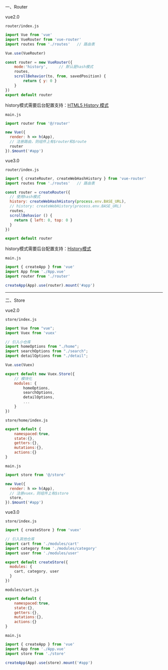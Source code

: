 一、Router

vue2.0

`router/index.js`

```js
import Vue from 'vue'
import VueRouter from 'vue-router'
import routes from './routes'	// 路由表

Vue.use(VueRouter)

const router = new VueRouter({
    mode:'history',		// 默认是hash模式
    routes,
    scrollBehavior(to, from, savedPosition) {
        return { y: 0 }
    }
})
export default router
```

history模式需要后台配置支持：[HTML5 History 模式](https://v3.router.vuejs.org/zh/guide/essentials/history-mode.html#后端配置例子)

`main.js`

```js
import router from '@/router'

new Vue({
  render: h => h(App),
  // 注册路由，则组件上有$router和$route
  router
}).$mount('#app')
```



vue3.0

`router/index.js`

```js
import { createRouter, createWebHashHistory } from 'vue-router'
import routes from './routes'	// 路由表

const router = createRouter({
  // 使用hash模式
  history: createWebHashHistory(process.env.BASE_URL),
  // history: createWebHistory(process.env.BASE_URL)
  routes,
  scrollBehavior () {
    return { left: 0, top: 0 }
  }
})

export default router
```

history模式需要后台配置支持：[History模式](https://router.vuejs.org/zh/guide/essentials/history-mode.html#服务器配置示例)

`main.js`

```js
import { createApp } from 'vue'
import App from './App.vue'
import router from './router'

createApp(App).use(router).mount('#app')
```



---

二、Store

vue2.0

`store/index.js`

```js
import Vue from "vue";
import Vuex from 'vuex'

// 引入小仓库
import homeOptions from "./home";
import searchOptions from "./search";
import detailOptions from "./detail";

Vue.use(Vuex)

export default new Vuex.Store({
    // 模块化
    modules: {
        homeOptions, 
        searchOptions, 
        detailOptions,
        ...
    }
})
```

`store/home/index.js`

```js
export default {
    namespaced:true,
    state:{},
    getters:{},
    mutations:{},
    actions:{}
}
```

`main.js`

```js
import store from '@/store'

new Vue({
  render: h => h(App),
  // 注册vuex，则组件上有$store
  store,
}).$mount('#app')
```



vue3.0

`store/index.js`

```js
import { createStore } from 'vuex'

// 引入其他仓库
import cart from './modules/cart'
import category from './modules/category'
import user from './modules/user'

export default createStore({
  modules: {
    cart, category, user
  }
})
```

`modules/cart.js`

```js
export default {
    namespaced:true,
    state:{},
    getters:{},
    mutations:{},
    actions:{}
}
```

`main.js`

```js
import { createApp } from 'vue'
import App from './App.vue'
import store from './store'

createApp(App).use(store).mount('#app')
```

